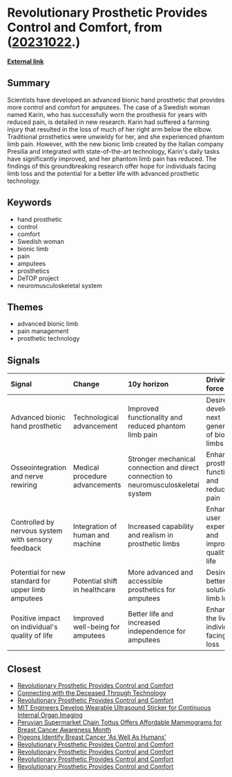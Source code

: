 # __Revolutionary Prosthetic Provides Control and Comfort__, from ([20231022](https://kghosh.substack.com/p/20231022).)

__[External link](https://gizmodo.com/bionic-mia-hand-prosthetic-amputee-phantom-pain-1850919751)__



## Summary

Scientists have developed an advanced bionic hand prosthetic that provides more control and comfort for amputees. The case of a Swedish woman named Karin, who has successfully worn the prosthesis for years with reduced pain, is detailed in new research. Karin had suffered a farming injury that resulted in the loss of much of her right arm below the elbow. Traditional prosthetics were unwieldy for her, and she experienced phantom limb pain. However, with the new bionic limb created by the Italian company Presilia and integrated with state-of-the-art technology, Karin's daily tasks have significantly improved, and her phantom limb pain has reduced. The findings of this groundbreaking research offer hope for individuals facing limb loss and the potential for a better life with advanced prosthetic technology.

## Keywords

* hand prosthetic
* control
* comfort
* Swedish woman
* bionic limb
* pain
* amputees
* prosthetics
* DeTOP project
* neuromusculoskeletal system

## Themes

* advanced bionic limb
* pain management
* prosthetic technology

## Signals

| Signal                                             | Change                           | 10y horizon                                                                         | Driving force                                           |
|:---------------------------------------------------|:---------------------------------|:------------------------------------------------------------------------------------|:--------------------------------------------------------|
| Advanced bionic hand prosthetic                    | Technological advancement        | Improved functionality and reduced phantom limb pain                                | Desire to develop the next generation of bionic limbs   |
| Osseointegration and nerve rewiring                | Medical procedure advancements   | Stronger mechanical connection and direct connection to neuromusculoskeletal system | Enhancing prosthetic functionality and reducing pain    |
| Controlled by nervous system with sensory feedback | Integration of human and machine | Increased capability and realism in prosthetic limbs                                | Enhancing user experience and improving quality of life |
| Potential for new standard for upper limb amputees | Potential shift in healthcare    | More advanced and accessible prosthetics for amputees                               | Desire for better solutions for limb loss               |
| Positive impact on individual's quality of life    | Improved well-being for amputees | Better life and increased independence for amputees                                 | Enhancing the lives of individuals facing limb loss     |

## Closest

* [Revolutionary Prosthetic Provides Control and Comfort](90accf3ba55fb5e705bbaa47ad145c50)
* [Connecting with the Deceased Through Technology](f97f969e4aadfbae3dee287de4ab721d)
* [Revolutionary Prosthetic Provides Control and Comfort](90accf3ba55fb5e705bbaa47ad145c50)
* [MIT Engineers Develop Wearable Ultrasound Sticker for Continuous Internal Organ Imaging](046ecaa63b94e5eef69df0439e9d3246)
* [Peruvian Supermarket Chain Tottus Offers Affordable Mammograms for Breast Cancer Awareness Month](f13bf6b21086443fb7327c8d564b9854)
* [Pigeons Identify Breast Cancer 'As Well As Humans'](96d6452fd513ef2ffdbc3d761b7d24e1)
* [Revolutionary Prosthetic Provides Control and Comfort](90accf3ba55fb5e705bbaa47ad145c50)
* [Revolutionary Prosthetic Provides Control and Comfort](90accf3ba55fb5e705bbaa47ad145c50)
* [Revolutionary Prosthetic Provides Control and Comfort](90accf3ba55fb5e705bbaa47ad145c50)
* [Revolutionary Prosthetic Provides Control and Comfort](90accf3ba55fb5e705bbaa47ad145c50)
